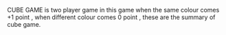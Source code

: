CUBE GAME is two player game in this game when the same colour comes +1 point , when different colour comes 0 point , these are the summary of cube game.
